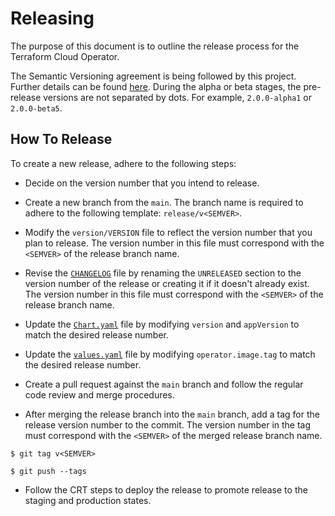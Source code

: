 # Releasing

The purpose of this document is to outline the release process for the Terraform Cloud Operator.

The Semantic Versioning agreement is being followed by this project. Further details can be found [here](https://semver.org/). During the alpha or beta stages, the pre-release versions are not separated by dots. For example, `2.0.0-alpha1` or `2.0.0-beta5`.

## How To Release

To create a new release, adhere to the following steps:

- Decide on the version number that you intend to release.

- Create a new branch from the `main`. The branch name is required to adhere to the following template: `release/v<SEMVER>`.

- Modify the `version/VERSION` file to reflect the version number that you plan to release. The version number in this file must correspond with the `<SEMVER>` of the release branch name.

- Revise the [`CHANGELOG`](./CHANGELOG.md) file by renaming the `UNRELEASED` section to the version number of the release or creating it if it doesn't already exist. The version number in this file must correspond with the `<SEMVER>` of the release branch name.

- Update the [`Chart.yaml`](./charts/terraform-cloud-operator/Chart.yaml) file by modifying `version` and `appVersion` to match the desired release number.

- Update the [`values.yaml`](./charts/terraform-cloud-operator/values.yaml) file by modifying `operator.image.tag` to match the desired release number.

- Create a pull request against the `main` branch and follow the regular code review and merge procedures.

- After merging the release branch into the `main` branch, add a tag for the release version number to the commit. The version number in the tag must correspond with the `<SEMVER>` of the merged release branch name.

```console
$ git tag v<SEMVER>

$ git push --tags
```

- Follow the CRT steps to deploy the release to promote release to the staging and production states.
